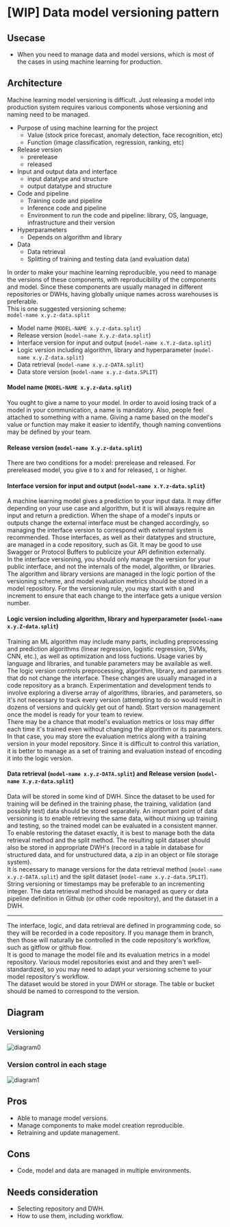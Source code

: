 # [WIP] Data model versioning pattern

## Usecase
- When you need to manage data and model versions, which is most of the cases in using machine learning for production.

## Architecture
Machine learning model versioning is difficult. Just releasing a model into production system requires various components whose versioning and naming need to be managed.

- Purpose of using machine learning for the project
  - Value (stock price forecast, anomaly detection, face recognition, etc)
  - Function (image classification, regression, ranking, etc)
- Release version
  - prerelease
  - released
- Input and output data and interface
  - input datatype and structure
  - output datatype and structure
- Code and pipeline
  - Training code and pipeline
  - Inference code and pipeline
  - Environment to run the code and pipeline: library, OS, language, infrastructure and their version
- Hyperparameters
  - Depends on algorithm and library
- Data
  - Data retrieval
  - Splitting of training and testing data (and evaluation data)

In order to make your machine learning reproducible, you need to manage the versions of these components, with reproducibility of the components and model. Since these components are usually managed in different repositories or DWHs, having globally unique names across warehouses is preferable.<br>
This is one suggested versioning scheme:<br>
`model-name x.y.z-data.split` 

- Model name (`MODEL-NAME x.y.z-data.split`)
- Release version (`model-name X.y.z-data.split`)
- Interface version for input and output (`model-name x.Y.z-data.split`)
- Logic version including algorithm, library and hyperparameter (`model-name x.y.Z-data.split`)
- Data retrieval (`model-name x.y.z-DATA.split`)
- Data store version (`model-name x.y.z-data.SPLIT`)

#### Model name (`MODEL-NAME x.y.z-data.split`)
You ought to give a name to your model. In order to avoid losing track of a model in your communication, a name is mandatory. Also, people feel attached to something with a name. Giving a name based on the model's value or function may make it easier to identify, though naming conventions may be defined by your team.<br>

#### Release version (`model-name X.y.z-data.split`)
There are two conditions for a model: prerelease and released. For prereleased model, you give `0` to `X` and for released, `1` or higher.<br>

#### Interface version for input and output (`model-name x.Y.z-data.split`)
A machine learning model gives a prediction to your input data. It may differ depending on your use case and algorithm, but it is will always require an input and return a prediction. When the shape of a model's inputs or outputs change the external interface must be changed accordingly, so managing the interface version to correspond with external system is recommended. Those interfaces, as well as their datatypes and structure, are managed in a code repository, such as Git. It may be good to use Swagger or Protocol Buffers to publicize your API definition externally. <br>
In the interface versioning, you should only manage the version for your public interface, and not the internals of the model, algorithm, or libraries. The algorithm and library versions are managed in the logic portion of the versioning scheme, and model evaluation metrics should be stored in a model repository. For the versioning rule, you may start with `0` and increment to ensure that each change to the interface gets a unique version number.

#### Logic version including algorithm, library and hyperparameter (`model-name x.y.Z-data.split`)
Training an ML algorithm may include many parts, including preprocessing and prediction algorithms (linear regression, logistic regression, SVMs, CNN, etc.), as well as optimization and loss fuctions. Usage varies by language and libraries, and tunable parameters may be available as well. The logic version controls preprocessing, algorithm, library, and parameters that do not change the interface. These changes are usually managed in a code repository as a branch. Experimentation and development tends to involve exploring a diverse array of algorithms, libraries, and parameters, so it's not necessary to track every version (attempting to do so would result in dozens of versions and quickly get out of hand). Start version management once the model is ready for your team to review.<br>
There may be a chance that model's evaluation metrics or loss may differ each time it's trained even without changing the algorithm or its paramaters. In that case, you may store the evaluation metrics along with a training version in your model repository. Since it is difficult to control this variation, it is better to manage as a set of training and evaluation instead of encoding it into the logic version.

#### Data retrieval (`model-name x.y.z-DATA.split`) and Release version (`model-name X.y.z-data.split`)
Data will be stored in some kind of DWH. Since the dataset to be used for training will be defined in the training phase, the training, validation (and possibly test) data should be stored separately. An important point of data versioning is to enable retrieving the same data, without mixing up training and testing, so the trained model can be evaluated in a consistent manner. To enable restoring the dataset exactly, it is best to manage both the data retrieval method and the split method. The resulting split dataset should also be stored in appropriate DWH's (record in a table in database for structured data, and for unstructured data, a zip in an object or file storage system).<br>
It is necessary to manage versions for the data retrieval method (`model-name x.y.z-DATA.split`) and the split dataset (`model-name x.y.z-data.SPLIT`). String versioning or timestamps may be preferable to an incrementing integer. The data retrieval method should be managed as query or data pipeline definition in Github (or other code repository), and the dataset in a DWH.
<br>

---

The interface, logic, and data retrieval are defined in programming code, so they will be recorded in a code repository. If you manage them in branch, then those will naturally be controlled in the code repository's workflow, such as gitflow or github flow.<br>
It is good to manage the model file and its evaluation metrics in a model repository. Various model repositories exist and and they aren't well-standardized, so you may need to adapt your versioning scheme to your model repository's workflow.<br>
The dataset would be stored in your DWH or storage. The table or bucket should be named to correspond to the version.


## Diagram
### Versioning
![diagram0](diagram0.png)

### Version control in each stage
![diagram1](diagram1.png)


## Pros
- Able to manage model versions.
- Manage components to make model creation reproducible.
- Retraining and update management.

## Cons
- Code, model and data are managed in multiple environments.

## Needs consideration
- Selecting repository and DWH.
- How to use them, including workflow.
